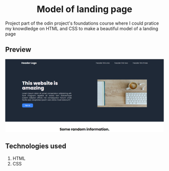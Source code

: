 <h1 align="center">Model of landing page</h1>
<p>Project part of the odin project's foundations course where I could pratice my knowdledge on HTML and CSS to make a beautiful model of a landing page</p>

## Preview
!['Landing page's preview'](https://github.com/amandakenes/landing-page/blob/main/images/preview.png)

## Technologies used
<ol>
    <li>HTML</li>
    <li>CSS</li>
</ol>
